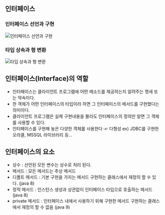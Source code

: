 ## 인터페이스
### 인터페이스 선언과 구현
![인터페이스 선언과 구현](https://user-images.githubusercontent.com/65329769/92186481-ddf96880-ee91-11ea-8769-fa1755e3df14.JPG)

### 타입 상속과 형 변환
![타입 상속과 형 변환](https://user-images.githubusercontent.com/65329769/92192032-19029880-eea0-11ea-9331-56c637093fda.JPG)

## 인터페이스(Interface)의 역할
 - 인터페이스는 클라이언트 프로그램에 어떤 메소드를 제공하는지 알려주는 명세 또는 약속이다.
 - 한 객체가 어떤 인터페이스의 타입이라 하면 그 인터페이스의 메서드를 구현했다는 의미이다.
 - 클라이언트 프로그램은 실제 구현내용을 몰라도 인터페이스의 정의만 알면 그 객체를 사용할 수 있다.
 - 인터페이스를 구현해 놓은 다양한 객체를 사용한다 ☞ 다형성 ex) JDBC를 구현한 오라클, MSSQL 라이브러리 등...

## 인터페이스의 요소
 - 상수 : 선언된 모든 변수는 상수로 처리 된다.
 - 메서드 : 모든 메서드는 추상 메서드
 - 디폴트 메서드 : 기본 구현을 가지는 메서드 구현하는 클래스에서 재정의 할 수 있다. (java 8)
 - 정적 메서드 : 인스턴스 생성과 상관없이 인터페이스 타입으로 호출하는 메서드 (java 8)
 - private 메서드 : 인터페이스 내에서 사용하기 위해 구현한 메서드 구현하는 클래스에서 재정의 할 수 없음 (java 9)
